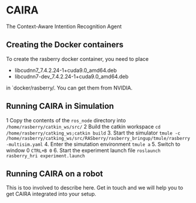 # CAIRA
The Context-Aware Intention Recognition Agent

## Creating the Docker containers
To create the rasberry docker container, you need to place
 - libcudnn7_7.4.2.24-1+cuda9.0_amd64.deb
 - libcudnn7-dev_7.4.2.24-1+cuda9.0_amd64.deb
 
in `docker/rasberry/. You can get them from NVIDIA.

 ## Running CAIRA in Simulation
1 Copy the contents of the `ros_node` directory into `/home/rasberry/catkin_ws/src/`
2 Build the catkin workspace `cd /home/rasberry/catking_ws;catkin build`
3. Start the simulator `tmule -c /home/rasberry/catking_ws/src/RASberry/rasberry_bringup/tmule/rasberry-multisim.yaml`
4. Enter the simutation environment `tmule a`
5. Switch to window 0 `CTRL+B 0`
6. Start the experiment launch file `roslaunch rasberry_hri experiment.launch`


 ## Running CAIRA on a robot
This is too involved to describe here.
Get in touch and we will help you to get CAIRA integrated into your setup.
